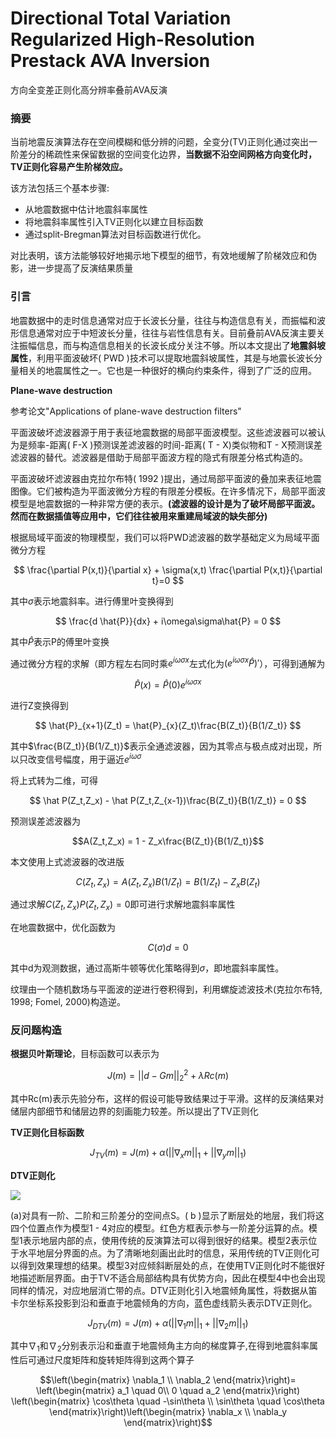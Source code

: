 # Directional Total Variation Regularized High-Resolution Prestack AVA Inversion

方向全变差正则化高分辨率叠前AVA反演

### 摘要
当前地震反演算法存在空间模糊和低分辨的问题，全变分(TV)正则化通过突出一阶差分的稀疏性来保留数据的空间变化边界，**当数据不沿空间网格方向变化时，TV正则化容易产生阶梯效应。**

该方法包括三个基本步骤:

- 从地震数据中估计地震斜率属性
- 将地震斜率属性引入TV正则化以建立目标函数
- 通过split-Bregman算法对目标函数进行优化。

对比表明，该方法能够较好地揭示地下模型的细节，有效地缓解了阶梯效应和伪影，进一步提高了反演结果质量

### 引言
地震数据中的走时信息通常对应于长波长分量，往往与构造信息有关，而振幅和波形信息通常对应于中短波长分量，往往与岩性信息有关。目前叠前AVA反演主要关注振幅信息，而与构造信息相关的长波长成分关注不够。所以本文提出了**地震斜坡属性**，利用平面波破坏( PWD )技术可以提取地震斜坡属性，其是与地震长波长分量相关的地震属性之一。它也是一种很好的横向约束条件，得到了广泛的应用。

**Plane-wave destruction**

参考论文"Applications of plane-wave destruction filters"

平面波破坏滤波器源于用于表征地震数据的局部平面波模型。这些滤波器可以被认为是频率-距离( F-X )预测误差滤波器的时间-距离( T - X)类似物和T - X预测误差滤波器的替代。滤波器是借助于局部平面波方程的隐式有限差分格式构造的。

平面波破坏滤波器由克拉尔布特( 1992 )提出，通过局部平面波的叠加来表征地震图像。它们被构造为平面波微分方程的有限差分模板。在许多情况下，局部平面波模型是地震数据的一种非常方便的表示。**(滤波器的设计是为了破坏局部平面波。然而在数据插值等应用中，它们往往被用来重建局域波的缺失部分)**

根据局域平面波的物理模型，我们可以将PWD滤波器的数学基础定义为局域平面微分方程

$$
\frac{\partial P(x,t)}{\partial x} + \sigma(x,t) \frac{\partial P(x,t)}{\partial t}=0
$$

其中$\sigma$表示地震斜率。进行傅里叶变换得到

$$
\frac{d \hat{P}}{dx} + i\omega\sigma\hat{P} = 0
$$

其中$\hat{P}$表示P的傅里叶变换

通过微分方程的求解（即方程左右同时乘$e^{i\omega\sigma x}$左式化为$(e^{i\omega\sigma x} \hat{P})'$），可得到通解为

$$
\hat{P}(x) = \hat{P}(0)e^{i\omega\sigma x}
$$

进行Z变换得到

$$
\hat{P}_{x+1}(Z_t) = \hat{P}_{x}(Z_t)\frac{B(Z_t)}{B(1/Z_t)}
$$

其中$\frac{B(Z_t)}{B(1/Z_t)}$表示全通滤波器，因为其零点与极点成对出现，所以只改变信号幅度，用于逼近$e^{i\omega\sigma}$

将上式转为二维，可得

$$
\hat P(Z_t,Z_x) - \hat P(Z_t,Z_{x-1})\frac{B(Z_t)}{B(1/Z_t)} = 0
$$

预测误差滤波器为

$$A(Z_t,Z_x) = 1 - Z_x\frac{B(Z_t)}{B(1/Z_t)}$$

本文使用上式滤波器的改进版

$$C(Z_t,Z_x) = A(Z_t,Z_x)B(1/Z_t) = B(1/Z_t) - Z_xB(Z_t)$$

通过求解$C(Z_t,Z_x)P(Z_t,Z_x) = 0$即可进行求解地震斜率属性

在地震数据中，优化函数为

$$C(\sigma)d=0$$

其中d为观测数据，通过高斯牛顿等优化策略得到$\sigma$，即地震斜率属性。

纹理由一个随机数场与平面波的逆进行卷积得到，利用螺旋滤波技术(克拉尔布特, 1998; Fomel, 2000)构造逆。

### 反问题构造

**根据贝叶斯理论**，目标函数可以表示为

$$J(m) = ||d-Gm||^2_2+\lambda Rc(m)$$

其中Rc(m)表示先验分布，这样的假设可能导致结果过于平滑。这样的反演结果对储层内部细节和储层边界的刻画能力较差。所以提出了TV正则化

**TV正则化目标函数**

$$J_{TV}(m) = J(m)+\alpha(||\nabla_x m||_1+||\nabla_y m||_1)$$

**DTV正则化**

![](https://s2.loli.net/2023/05/23/kylnDVMch3YzugS.png)

(a)对具有一阶、二阶和三阶差分的空间点S。( b )显示了断层处的地层，我们将这四个位置点作为模型1 - 4对应的模型。红色方框表示参与一阶差分运算的点。模型1表示地层内部的点，使用传统的反演算法可以得到很好的结果。模型2表示位于水平地层分界面的点。为了清晰地刻画出此时的信息，采用传统的TV正则化可以得到效果理想的结果。模型3对应倾斜断层处的点，在使用TV正则化时不能很好地描述断层界面。由于TV不适合局部结构具有优势方向，因此在模型4中也会出现同样的情况，对应地层消亡带的点。DTV正则化引入地震倾角属性，将数据从笛卡尔坐标系投影到沿和垂直于地震倾角的方向，蓝色虚线箭头表示DTV正则化。

$$J_{DTV}(m) = J(m)+\alpha(||\nabla_1 m||_1+||\nabla_2 m||_1)$$

其中$\nabla_1$和$\nabla_2$分别表示沿和垂直于地震倾角主方向的梯度算子,在得到地震斜率属性后可通过尺度矩阵和旋转矩阵得到这两个算子

$$\left(\begin{matrix}
\nabla_1 \\
\nabla_2
\end{matrix}\right)=
\left(\begin{matrix}
a_1 \quad 0\\
0 \quad a_2
\end{matrix}\right)
\left(\begin{matrix}
\cos\theta \quad -\sin\theta \\
\sin\theta \quad \cos\theta
\end{matrix}\right)\left(\begin{matrix}
\nabla_x \\
\nabla_y
\end{matrix}\right)$$



